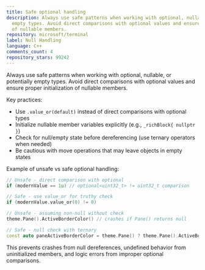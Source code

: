 ```yaml
---
title: Safe optional handling
description: Always use safe patterns when working with optional, nullable, or potentially
  empty types. Avoid direct comparisons with optional values and ensure proper initialization
  of nullable members.
repository: microsoft/terminal
label: Null Handling
language: C++
comments_count: 4
repository_stars: 99242
---
```


Always use safe patterns when working with optional, nullable, or potentially empty types. Avoid direct comparisons with optional values and ensure proper initialization of nullable members.

Key practices:
- Use `.value_or(default)` instead of direct comparisons with optional types
- Initialize nullable member variables explicitly (e.g., `_richBlock{ nullptr }`)
- Check for null/empty state before dereferencing (use ternary operators when needed)
- Be cautious with move operations that may leave objects in empty states

Example of unsafe vs safe optional handling:
```cpp
// Unsafe - direct comparison with optional
if (modernValue == 1u) // optional<uint32_t> != uint32_t comparison

// Safe - use value_or for truthy check
if (modernValue.value_or(0) != 0)

// Unsafe - assuming non-null without check
theme.Pane().ActiveBorderColor() // crashes if Pane() returns null

// Safe - null check with ternary
const auto paneActiveBorderColor = theme.Pane() ? theme.Pane().ActiveBorderColor() : nullptr;
```

This prevents crashes from null dereferences, undefined behavior from uninitialized members, and logic errors from improper optional comparisons.